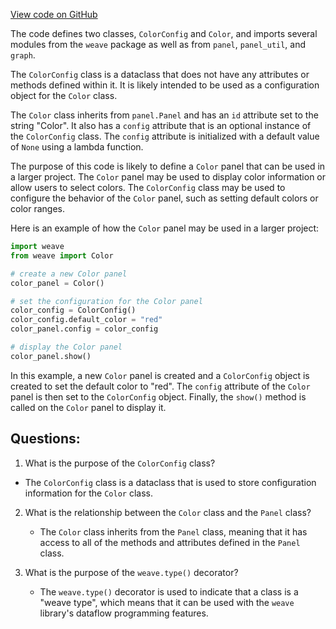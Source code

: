 [View code on GitHub](https://github.com/wandb/weave/weave/panels/panel_color.py)

The code defines two classes, `ColorConfig` and `Color`, and imports several modules from the `weave` package as well as from `panel`, `panel_util`, and `graph`. 

The `ColorConfig` class is a dataclass that does not have any attributes or methods defined within it. It is likely intended to be used as a configuration object for the `Color` class.

The `Color` class inherits from `panel.Panel` and has an `id` attribute set to the string "Color". It also has a `config` attribute that is an optional instance of the `ColorConfig` class. The `config` attribute is initialized with a default value of `None` using a lambda function. 

The purpose of this code is likely to define a `Color` panel that can be used in a larger project. The `Color` panel may be used to display color information or allow users to select colors. The `ColorConfig` class may be used to configure the behavior of the `Color` panel, such as setting default colors or color ranges. 

Here is an example of how the `Color` panel may be used in a larger project:

```python
import weave
from weave import Color

# create a new Color panel
color_panel = Color()

# set the configuration for the Color panel
color_config = ColorConfig()
color_config.default_color = "red"
color_panel.config = color_config

# display the Color panel
color_panel.show()
``` 

In this example, a new `Color` panel is created and a `ColorConfig` object is created to set the default color to "red". The `config` attribute of the `Color` panel is then set to the `ColorConfig` object. Finally, the `show()` method is called on the `Color` panel to display it.
## Questions: 
 1. What is the purpose of the `ColorConfig` class?
   - The `ColorConfig` class is a dataclass that is used to store configuration information for the `Color` class.

2. What is the relationship between the `Color` class and the `Panel` class?
   - The `Color` class inherits from the `Panel` class, meaning that it has access to all of the methods and attributes defined in the `Panel` class.

3. What is the purpose of the `weave.type()` decorator?
   - The `weave.type()` decorator is used to indicate that a class is a "weave type", which means that it can be used with the `weave` library's dataflow programming features.